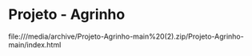 # Projeto - Agrinho

file:///media/archive/Projeto-Agrinho-main%20(2).zip/Projeto-Agrinho-main/index.html
